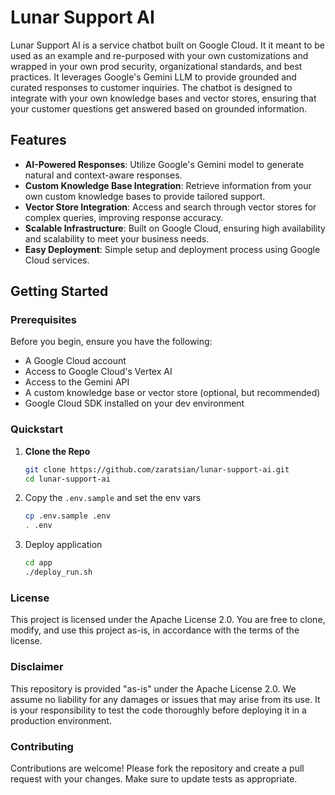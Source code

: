 # Lunar Support AI

Lunar Support AI is a service chatbot built on Google Cloud. It it meant to be used as an example and re-purposed with your own customizations and wrapped in your own prod security, organizational standards, and best practices. It leverages Google's Gemini LLM to provide grounded and curated responses to customer inquiries. The chatbot is designed to integrate with your own knowledge bases and vector stores, ensuring that your customer questions get answered based on grounded information.

## Features

- **AI-Powered Responses**: Utilize Google's Gemini model to generate natural and context-aware responses.
- **Custom Knowledge Base Integration**: Retrieve information from your own custom knowledge bases to provide tailored support.
- **Vector Store Integration**: Access and search through vector stores for complex queries, improving response accuracy.
- **Scalable Infrastructure**: Built on Google Cloud, ensuring high availability and scalability to meet your business needs.
- **Easy Deployment**: Simple setup and deployment process using Google Cloud services.

## Getting Started

### Prerequisites

Before you begin, ensure you have the following:

- A Google Cloud account
- Access to Google Cloud's Vertex AI
- Access to the Gemini API
- A custom knowledge base or vector store (optional, but recommended)
- Google Cloud SDK installed on your dev environment

### Quickstart

1. **Clone the Repo**

   ```bash
   git clone https://github.com/zaratsian/lunar-support-ai.git
   cd lunar-support-ai
   ```

2. Copy the `.env.sample` and set the env vars

   ```bash
   cp .env.sample .env
   . .env
   ```

3. Deploy application

   ```bash
   cd app
   ./deploy_run.sh
   ```

### License

This project is licensed under the Apache License 2.0. You are free to clone, modify, and use this project as-is, in accordance with the terms of the license.


### Disclaimer

This repository is provided "as-is" under the Apache License 2.0. We assume no liability for any damages or issues that may arise from its use. It is your responsibility to test the code thoroughly before deploying it in a production environment.


### Contributing

Contributions are welcome! Please fork the repository and create a pull request with your changes. Make sure to update tests as appropriate.





